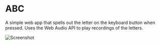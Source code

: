ABC
====

A simple web app that spells out the letter on the keyboard button when pressed. Uses the Web Audio API to play recordings of the letters.

![Screenshot](https://dl.dropbox.com/u/202350/github/abc.png)